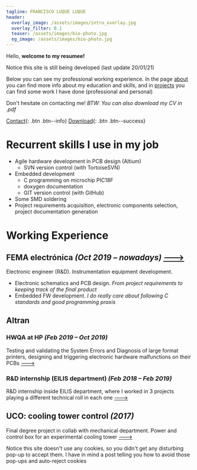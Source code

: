 ```yaml
---
tagline: FRANCISCO LUQUE LUQUE
header:
  overlay_image: /assets/images/intro_overlay.jpg
  overlay_filter: 0.1
  teaser: /assets/images/bio-photo.jpg
  og_image: /assets/images/bio-photo.jpg
---
```

Hello, **welcome to my resumee!**

<p href="#" class="notice notice--warning">Notice this site is still being developed (last update 20/01/21)</p>


Below you can see my professional working experience. In the page [about](about/) you can find more info about my education and skills, and in [projects](posts/) you can find some work I have done (professional and personal) 

Don't hesitate on contacting me! _BTW: You can also download my CV in .pdf_

[Contact](https://www.linkedin.com/in/francisco-luque-luque/){: .btn .btn--info} [Download](https://www.dropbox.com/s/s2i1vgbu53w7xav/202011_CV_Francisco_Luque_general_eng.pdf?dl=0){: .btn .btn--success}

# Recurrent skills I use in my job
- Agile hardware development in PCB design (Altium)
	- SVN version control (with TortoiseSVN)
- Embedded development 
	- C programming on microchip PIC18F 
	- doxygen documentation 
	- GIT version control (with GitHub)
- Some SMD soldering
- Project requirements acquisition, electronic components selection, project documentation generation

# Working Experience

## FEMA electrónica _(Oct 2019 – nowadays)_ [--->](https://fll-e.github.io/resumee/tags/#fema)
Electronic engineer (R&D). Instrumentation equipment development.
- Electronic schematics and PCB design. _From project requirements to keeping track of the final product_ 
- Embedded FW development. _I do really care about following C standards and good programming praxis_

## Altran

### HWQA at HP _(Feb 2019 – Oct 2019)_
Testing and validating the System Errors and Diagnosis of large format printers, designing and triggering electronic hardware malfunctions on their PCBs [--->](https://fll-e.github.io/resumee/work/altran-hp/)

### R&D internship (EILIS department) _(Feb 2018 – Feb 2019)_
R&D internship inside EILIS department, where I worked in 3 projects playing a different technical roll in each one [--->](https://fll-e.github.io/resumee/tags/#altran)

## UCO: cooling tower control _(2017)_
Final degree project in collab with mechanical department. Power and control box for an experimental cooling tower [--->](https://fll-e.github.io/resumee/work/cooling-tower-control/)


<p href="#" class="notice notice--info"> Notice this site doesn't use any cookies, so you didn't get any disturbing pop-up to accept them. I have in mind a post telling you how to avoid those pop-ups and auto-reject cookies </p>

